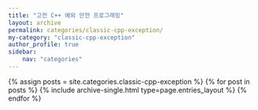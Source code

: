 ```yaml
---
title: "고전 C++ 예외 안전 프로그래밍"
layout: archive
permalink: categories/classic-cpp-exception/
my-category: "classic-cpp-exception"
author_profile: true
sidebar: 
    nav: "categories"
---
```


{% assign posts = site.categories.classic-cpp-exception %}
{% for post in posts %} {% include archive-single.html type=page.entries_layout %} {% endfor %}
